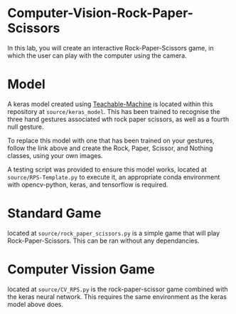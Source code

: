 # Computer-Vision-Rock-Paper-Scissors
In this lab, you will create an interactive Rock-Paper-Scissors game, in which the user can play with the computer using the camera.

# Model
A keras model created using [Teachable-Machine](https://teachablemachine.withgoogle.com/) is located within this repository at `source/keras_model`. This has been trained to recognise the three hand gestures associated wth rock paper scissors, as well as a fourth null gesture.

To replace this model with one that has been trained on your gestures, follow the link above and create the Rock, Paper, Scissor, and Nothing classes, using your own images.

A testing script was provided to ensure this model works, located at `source/RPS-Template.py` to execute it, an appropriate conda environment with opencv-python, keras, and tensorflow is required.

# Standard Game
located at `source/rock_paper_scissors.py` is a simple game that will play Rock-Paper-Scissors. This can be ran without any dependancies.

# Computer Vission Game
located at `source/CV_RPS.py` is the rock-paper-scissor game combined with the keras neural network. This requires the same environment as the keras model above does.